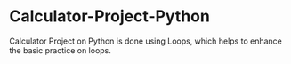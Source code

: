 # Calculator-Project-Python
Calculator Project on Python is done using Loops, which helps to enhance the basic practice on loops. 
